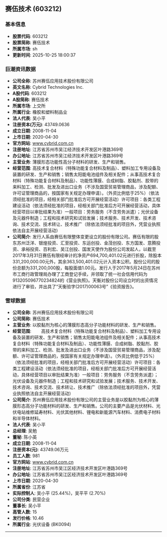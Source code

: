 ## 赛伍技术 (603212)

### 基本信息

- **股票代码**: 603212
- **股票简称**: 赛伍技术
- **所属市场**: sh
- **更新时间**: 2025-10-25 18:00:37

### 巨潮资讯数据

- **公司全称**: 苏州赛伍应用技术股份有限公司
- **英文名称**: Cybrid Technologies Inc.
- **A股代码**: 603212
- **A股简称**: 赛伍技术
- **所属市场**: 上交所
- **所属行业**: 橡胶和塑料制品业
- **法人代表**: 吴小平
- **注册资本(万元)**: 43749.0636
- **成立日期**: 2008-11-04
- **上市日期**: 2020-04-30
- **官方网站**: www.cybrid.com.cn
- **注册地址**: 江苏省苏州市吴江经济技术开发区叶港路369号
- **办公地址**: 江苏省苏州市吴江经济技术开发区叶港路369号
- **主营业务**: 薄膜形态功能性高分子材料的研发、生产和销售。
- **经营范围**: 高技术复合材料（特殊功能复合材料及制品）、塑料加工专用设备及装置的研发、生产和销售；销售太阳能电池组件及相关配件；从事高技术复合材料（特殊功能复合材料及制品）、功能性薄膜、合成树脂、胶黏剂、胶带的来料加工、检测、批发及进出口业务（不涉及国营贸易管理商品，涉及配额、许可证管理商品的，按国家有关规定办理申请）。（外资比例低于25%）（依法须经批准的项目，经相关部门批准后方可开展经营活动）许可项目：各类工程建设活动（依法须经批准的项目，经相关部门批准后方可开展经营活动，具体经营项目以审批结果为准）一般项目：劳务服务（不含劳务派遣）；光伏设备及元器件制造；工程和技术研究和试验发展；技术服务、技术开发、技术咨询、技术交流、技术转让、技术推广（除依法须经批准的项目外，凭营业执照依法自主开展经营活动）
- **公司简介**: 发行人系由赛伍有限整体变更设立的股份有限公司。赛伍有限的股东苏州泛洋、银煌投资、汇至投资、东运创投、金茂创投、东方国发、意腾投资、承裕投资、百利宏、吴江创投、国发天使作为股份公司发起人，以截至2017年3月31日赛伍有限经审计的净资产694,700,401.02元进行折股，除股本331,200,000.00元外，其余363,500,401.02元计入资本公积。股份公司的股份总额为331,200,000股，每股面值1.00元。发行人于2017年5月24日在苏州市工商行政管理局办理了工商登记手续，并领取了统一社会信用代码为913205096770234824的《营业执照》。天衡对股份公司设立时的出资情况进行了审验，并出具了“天衡验字(2017)00063号”《验资报告》。

### 雪球数据

- **公司全称**: 苏州赛伍应用技术股份有限公司
- **公司简称**: 赛伍技术
- **主营业务**: 以胶黏剂为核心的薄膜形态高分子功能材料的研发、生产和销售。
- **经营范围**: 　　高技术复合材料（特殊功能复合材料及制品）、塑料加工专用设备及装置的研发、生产和销售；销售太阳能电池组件及相关配件；从事高技术复合材料（特殊功能复合材料及制品）、功能性薄膜、合成树脂、胶黏剂、胶带的来料加工、检测、批发及进出口业务（不涉及国营贸易管理商品，涉及配额、许可证管理商品的，按国家有关规定办理申请）。（外资比例低于25%）（依法须经批准的项目，经相关部门批准后方可开展经营活动）许可项目：各类工程建设活动（依法须经批准的项目，经相关部门批准后方可开展经营活动，具体经营项目以审批结果为准）一般项目：劳务服务（不含劳务派遣）；光伏设备及元器件制造；工程和技术研究和试验发展；技术服务、技术开发、技术咨询、技术交流、技术转让、技术推广（除依法须经批准的项目外，凭营业执照依法自主开展经营活动）
- **公司简介**: 苏州赛伍应用技术股份有限公司的主营业务是以胶黏剂为核心的薄膜形态高分子功能材料的研发、生产和销售。公司的主要产品是光伏材料、光伏电站维修延寿材料、光伏其他材料、锂电和新能源汽车材料、消费电子材料和半导体材料。
- **法人代表**: 吴小平
- **总经理**: 吴勉
- **董秘**: 陈小英
- **成立日期**: 2008-11-04
- **注册资本(元)**: 43749.06万元
- **员工人数**: 981
- **官方网站**: www.cybrid.com.cn
- **注册地址**: 江苏省苏州市吴江区经济技术开发区叶港路369号
- **办公地址**: 江苏省苏州市吴江区经济技术开发区叶港路369号
- **上市日期**: 2020-04-30
- **所属省份**: 江苏省
- **实际控制人**: 吴小平 (25.44%)，吴平平 (2.70%)
- **公司分类**: 民营企业
- **董事长**: 吴小平
- **高管人数**: 15
- **发行价格**: 10.46
- **所属行业**: 光伏设备 (BK0094)

---